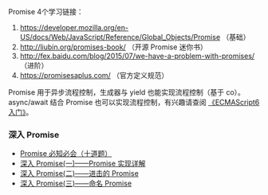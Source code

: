  Promise 4个学习链接：

1. https://developer.mozilla.org/en-US/docs/Web/JavaScript/Reference/Global_Objects/Promise （基础）
2. http://liubin.org/promises-book/ （开源 Promise 迷你书）
3. http://fex.baidu.com/blog/2015/07/we-have-a-problem-with-promises/ （进阶）
4. https://promisesaplus.com/ （官方定义规范）

Promise 用于异步流程控制，生成器与 yield 也能实现流程控制（基于 co）。async/await 结合 Promise 也可以实现流程控制，有兴趣请查阅 [《ECMAScript6入门》](http://es6.ruanyifeng.com/#docs/async#async函数)。

### 深入 Promise

- [Promise 必知必会（十道题）](https://zhuanlan.zhihu.com/p/30797777)
- [深入 Promise(一)——Promise 实现详解](https://zhuanlan.zhihu.com/p/25178630)
- [深入 Promise(二)——进击的 Promise](https://zhuanlan.zhihu.com/p/25198178)
- [深入 Promise(三)——命名 Promise](https://zhuanlan.zhihu.com/p/25199781)

